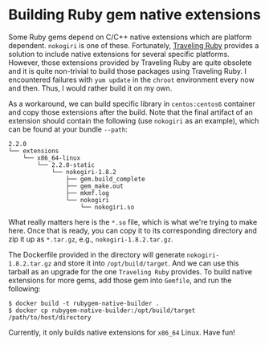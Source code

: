 # Building Ruby gem native extensions

Some Ruby gems depend on C/C++ native extensions which are platform dependent. `nokogiri` is one of
these. Fortunately, [Traveling Ruby](https://github.com/phusion/traveling-ruby) provides a solution
to include native extensions for several specific platforms. However, those extensions provided by
Traveling Ruby are quite obsolete and it is quite non-trivial to build those packages using
Traveling Ruby. I encountered failures with `yum update` in the `chroot` environment every now and
then. Thus, I would rather build it on my own.

As a workaround, we can build specific library in `centos:centos6` container and copy those
extensions after the build. Note that the final artifact of an extension should contain the
following (use `nokogiri` as an example), which can be found at your bundle `--path`:

```
2.2.0
└── extensions
    └── x86_64-linux
        └── 2.2.0-static
            └── nokogiri-1.8.2
                ├── gem.build_complete
                ├── gem_make.out
                ├── mkmf.log
                └── nokogiri
                    └── nokogiri.so
```

What really matters here is the `*.so` file, which is what we're trying to make here. Once that is
ready, you can copy it to its corresponding directory and zip it up as `*.tar.gz`, e.g.,
`nokogiri-1.8.2.tar.gz`.


The Dockerfile provided in the directory will generate `nokogiri-1.8.2.tar.gz` and
store it into `/opt/build/target`. And we can use this tarball as an upgrade for the one `Traveling
Ruby` provides. To build native extensions for more gems, add those gem into `Gemfile`, and run the
following:

```
$ docker build -t rubygem-native-builder .
$ docker cp rubygem-native-builder:/opt/build/target /path/to/host/directory
```

Currently, it only builds native extensions for `x86_64` Linux. Have fun!
